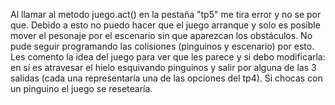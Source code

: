 Al llamar al metodo juego.act() en la pestaña "tp5" me tira error y no se por que. Debido a esto no puedo hacer que el juego arranque y solo es posible mover el pesonaje por el escenario sin que aparezcan los obstáculos. No pude seguir programando las colisiones (pinguinos y escenario) por esto. 
Les comento la idea del juego para ver que les parece y si debo modificarla: en sí es atravesar el hielo esquivando pinguinos y salir por alguna de las 3 salidas (cada una representaría una de las opciones del tp4). Si chocas con un pinguino el juego se resetearía.  
